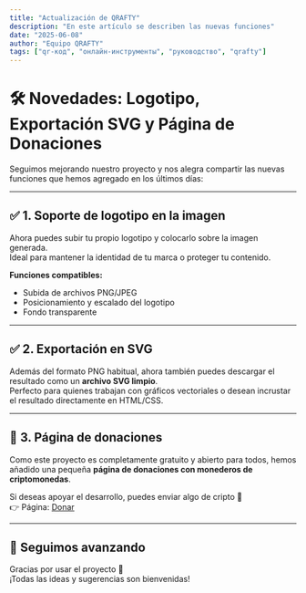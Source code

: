 ```yaml
---
title: "Actualización de QRAFTY"
description: "En este artículo se describen las nuevas funciones"
date: "2025-06-08"
author: "Equipo QRAFTY"
tags: ["qr-код", "онлайн-инструменты", "руководство", "qrafty"]
---
```



# 🛠 Novedades: Logotipo, Exportación SVG y Página de Donaciones

Seguimos mejorando nuestro proyecto y nos alegra compartir las nuevas funciones que hemos agregado en los últimos días:

---

## ✅ 1. Soporte de logotipo en la imagen

Ahora puedes subir tu propio logotipo y colocarlo sobre la imagen generada.  
Ideal para mantener la identidad de tu marca o proteger tu contenido.

**Funciones compatibles:**
- Subida de archivos PNG/JPEG
- Posicionamiento y escalado del logotipo
- Fondo transparente

---

## ✅ 2. Exportación en SVG

Además del formato PNG habitual, ahora también puedes descargar el resultado como un **archivo SVG limpio**.  
Perfecto para quienes trabajan con gráficos vectoriales o desean incrustar el resultado directamente en HTML/CSS.

---

## 💸 3. Página de donaciones

Como este proyecto es completamente gratuito y abierto para todos, hemos añadido una pequeña **página de donaciones con monederos de criptomonedas**.

Si deseas apoyar el desarrollo, puedes enviar algo de cripto 💙  
👉 Página: [Donar](https://qrafty.cutbg.org/en/donate)

---

## 🏁 Seguimos avanzando

Gracias por usar el proyecto 🙌  
¡Todas las ideas y sugerencias son bienvenidas!
